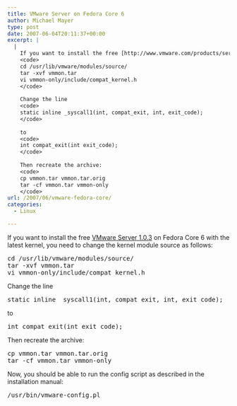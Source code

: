 ```yaml
---
title: VMware Server on Fedora Core 6
author: Michael Mayer
type: post
date: 2007-06-04T20:11:37+00:00
excerpt: |
  |
    If you want to install the free [http://www.vmware.com/products/server/ VMware Server 1.0.3] on Fedora Core 6 with the latest kernel, you need to change the kernel module source as follows:
    <code>
    cd /usr/lib/vmware/modules/source/
    tar -xvf vmmon.tar
    vi vmmon-only/include/compat_kernel.h
    </code>
    
    Change the line
    <code>
    static inline _syscall1(int, compat_exit, int, exit_code);
    </code>
    
    to
    <code>
    int compat_exit(int exit_code);
    </code>
    
    Then recreate the archive:
    <code>
    cp vmmon.tar vmmon.tar.orig
    tar -cf vmmon.tar vmmon-only
    </code>
url: /2007/06/vmware-fedora-core/
categories:
  - Linux

---
```

If you want to install the free [VMware Server 1.0.3][1] on Fedora Core 6 with the latest kernel, you need to change the kernel module source as follows:

<pre>cd /usr/lib/vmware/modules/source/
tar -xvf vmmon.tar
vi vmmon-only/include/compat_kernel.h</pre>

Change the line

<pre>static inline _syscall1(int, compat_exit, int, exit_code);</pre>

to

<pre>int compat_exit(int exit_code);</pre>

Then recreate the archive:

<pre>cp vmmon.tar vmmon.tar.orig
tar -cf vmmon.tar vmmon-only</pre>

Now, you should be able to run the config script as described in the installation manual:

<pre>/usr/bin/vmware-config.pl</pre>

 [1]: http://www.vmware.com/products/server/